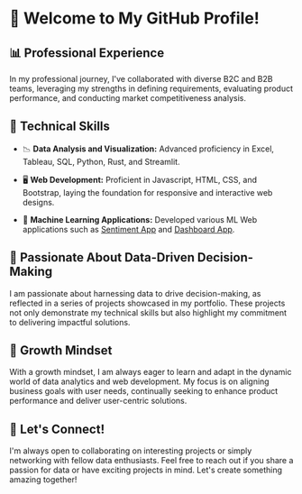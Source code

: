 # 👋 Welcome to My GitHub Profile!

## 📊 Professional Experience
In my professional journey, I've collaborated with diverse B2C and B2B teams, leveraging my strengths in defining requirements, evaluating product performance, and conducting market competitiveness analysis.

## 💼 Technical Skills

- 📉 **Data Analysis and Visualization:** Advanced proficiency in Excel, Tableau, SQL, Python, Rust, and Streamlit.
  
- 🖥 **Web Development:** Proficient in Javascript, HTML, CSS, and Bootstrap, laying the foundation for responsive and interactive web designs.

- 🤖 **Machine Learning Applications:** Developed various ML Web applications such as [Sentiment App](https://sentimentstream.streamlit.app/) and [Dashboard App](https://superstoreappusa.streamlit.app/).

## 🚀 Passionate About Data-Driven Decision-Making

I am passionate about harnessing data to drive decision-making, as reflected in a series of projects showcased in my portfolio. These projects not only demonstrate my technical skills but also highlight my commitment to delivering impactful solutions.

## 🌱 Growth Mindset

With a growth mindset, I am always eager to learn and adapt in the dynamic world of data analytics and web development. My focus is on aligning business goals with user needs, continually seeking to enhance product performance and deliver user-centric solutions.

## 🤝 Let's Connect!

I'm always open to collaborating on interesting projects or simply networking with fellow data enthusiasts. Feel free to reach out if you share a passion for data or have exciting projects in mind. Let's create something amazing together!
